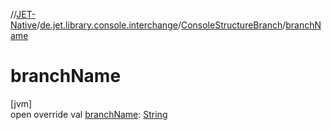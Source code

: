 //[JET-Native](../../../index.md)/[de.jet.library.console.interchange](../index.md)/[ConsoleStructureBranch](index.md)/[branchName](branch-name.md)

# branchName

[jvm]\
open override val [branchName](branch-name.md): [String](https://kotlinlang.org/api/latest/jvm/stdlib/kotlin/-string/index.html)
